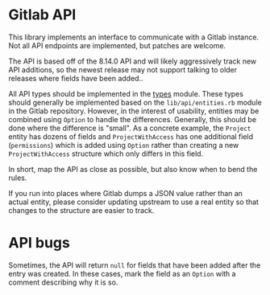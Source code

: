 # Gitlab API

This library implements an interface to communicate with a Gitlab instance. Not
all API endpoints are implemented, but patches are welcome.

The API is based off of the 8.14.0 API and will likely aggressively track new
API additions, so the newest release may not support talking to older releases
where fields have been added..

All API types should be implemented in the [types](src/types.rs.in) module.
These types should generally be implemented based on the `lib/api/entities.rb`
module in the Gitlab repository. However, in the interest of usability,
entities may be combined using `Option` to handle the differences. Generally,
this should be done where the difference is "small". As a concrete example, the
`Project` entity has dozens of fields and `ProjectWithAccess` has one
additional field (`permissions`) which is added using `Option` rather than
creating a new `ProjectWithAccess` structure which only differs in this field.

In short, map the API as close as possible, but also know when to bend the
rules.

If you run into places where Gitlab dumps a JSON value rather than an actual
entity, please consider updating upstream to use a real entity so that changes
to the structure are easier to track.

# API bugs

Sometimes, the API will return `null` for fields that have been added after the
entry was created. In these cases, mark the field as an `Option` with a comment
describing why it is so.
